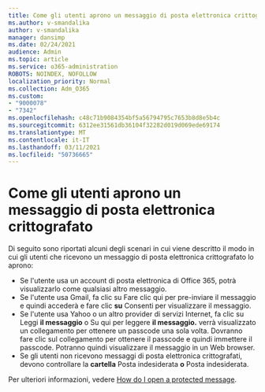 ```yaml
---
title: Come gli utenti aprono un messaggio di posta elettronica crittografato
ms.author: v-smandalika
author: v-smandalika
manager: dansimp
ms.date: 02/24/2021
audience: Admin
ms.topic: article
ms.service: o365-administration
ROBOTS: NOINDEX, NOFOLLOW
localization_priority: Normal
ms.collection: Adm_O365
ms.custom:
- "9000078"
- "7342"
ms.openlocfilehash: c48c71b9084354bf5a56794795c7653b8d8e5b4c
ms.sourcegitcommit: 6312ee31561db36104f32282d019d069ede69174
ms.translationtype: MT
ms.contentlocale: it-IT
ms.lasthandoff: 03/11/2021
ms.locfileid: "50736665"
---
```

# <a name="how-users-open-an-encrypted-email-message"></a>Come gli utenti aprono un messaggio di posta elettronica crittografato

Di seguito sono riportati alcuni degli scenari in cui viene descritto il modo in cui gli utenti che ricevono un messaggio di posta elettronica crittografato lo aprono:

- Se l'utente usa un account di posta elettronica di Office 365, potrà visualizzarlo come qualsiasi altro messaggio.
- Se l'utente usa Gmail,  fa clic su Fare clic qui per pre-inviare il messaggio e quindi accederà e fare clic **su** Consenti per visualizzare il messaggio.
- Se l'utente usa Yahoo o un altro provider di servizi Internet, fa clic su Leggi **il messaggio** o Su qui per leggere **il messaggio.** verrà visualizzato un collegamento per ottenere un passcode una sola volta. Dovranno fare clic sul collegamento per ottenere il passcode e quindi immettere il passcode. Potranno quindi visualizzare il messaggio in un Web browser.
- Se gli utenti non ricevono messaggi di posta elettronica crittografati, devono controllare la **cartella** Posta indesiderata **o** Posta indesiderata.

Per ulteriori informazioni, vedere [How do I open a protected message](https://support.microsoft.com/topic/how-do-i-open-a-protected-message-1157a286-8ecc-4b1e-ac43-2a608fbf3098).